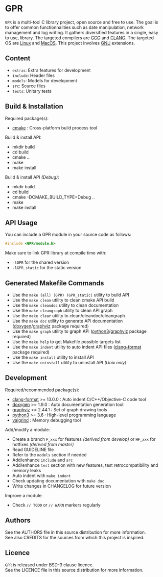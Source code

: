 # GPR

`GPR` is a multi-tool C library project, open source and free to use. The goal
is to offer common functionnalities such as date manipulation, network
management and log writing. It gathers diversified features in a single,
easy to use, library. The targeted compilers are [GCC](https://gcc.gnu.org/)
and [CLANG](https://clang.llvm.org/). The targeted OS are
[Linux](https://www.linux.org) and [MacOS](https://www.apple.com/). This project
involves [GNU](https://www.gnu.org/) extensions.

## Content

- `extras`: Extra features for development
- `include`: Header files
- `models`: Models for development
- `src`: Source files
- `tests`: Unitary tests

## Build & Installation

Required package(s):
- [cmake](https://cmake.org/) : Cross-platform build process tool

Build & install API:
- mkdir build
- cd build
- cmake ..
- make
- make install

Build & install API *(Debug)*:
- mkdir build
- cd build
- cmake -DCMAKE_BUILD_TYPE=Debug ..
- make
- make install

## API Usage

You can include a GPR module in your source code as follows:
```C
#include <GPR/module.h>
```

Make sure to link GPR library at compile time with:
- `-lGPR` for the shared version
- `-lGPR_static` for the static version

## Generated Makefile Commands

- Use the `make (all) (GPR) (GPR_static)` utility to build API
- Use the `make clean` utility to clean cmake API build
- Use the `make cleandoc` utility to clean documentation
- Use the `make cleangraph` utility to clean API graph
- Use the `make clear` utility to clean/cleandoc/cleangraph
- Use the `make doc` utility to generate API documentation ([doxygen](https://www.doxygen.nl/index.html)/[graphviz](https://graphviz.org/) package required)
- Use the `make graph` utility to graph API ([python3](https://www.python.org/)/[graphviz](https://graphviz.org/) package required)
- Use the `make help` to get Makefile possible targets list
- Use the `make indent` utility to auto indent API files ([clang-format](https://clang.llvm.org/) package required)
- Use the `make install` utility to install API
- Use the `make uninstall` utility to uninstall API *(Unix only)*

## Development

Required/recommended package(s):
- [clang-format](https://clang.llvm.org/) >= 13.0.0 : Auto indent C/C++/Objective-C code tool
- [doxygen](https://www.doxygen.nl/index.html) >= 1.9.0 : Auto documentation generation tool
- [graphviz](https://graphviz.org/) >= 2.44.1 : Set of graph drawing tools
- [python3](https://www.python.org/) >= 3.6 : High-level programming language
- [valgrind](https://valgrind.org/) : Memory debugging tool

Add/modify a module:
- Create a branch `F_xxx` for features *(derived from develop)* or `HF_xxx` for hotfixes *(derived from master)*
- Read GUIDELINE file
- Refer to the `models` section if needed
- Add/enhance `include` and `src`
- Add/enhance `test` section with new features, test retrocompatibility and memory leaks
- Auto indent with `make indent`
- Check updating documentation with `make doc`
- Write changes in CHANGELOG for future version

Improve a module:
- Check `// TODO` or `// WARN` markers regularly

## Authors

See the AUTHORS file in this source distribution for more information.  
See also CREDITS for the sources from which this project is inspired.

## Licence

`GPR` is released under BSD-3 clause licence.  
See the LICENCE file in this source distribution for more information.
